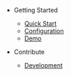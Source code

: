 - Getting Started
  - [Quick Start](quickstart)
  - [Configuration](configuration)
  - [Demo](demo)

- Contribute
  - [Development](development)

